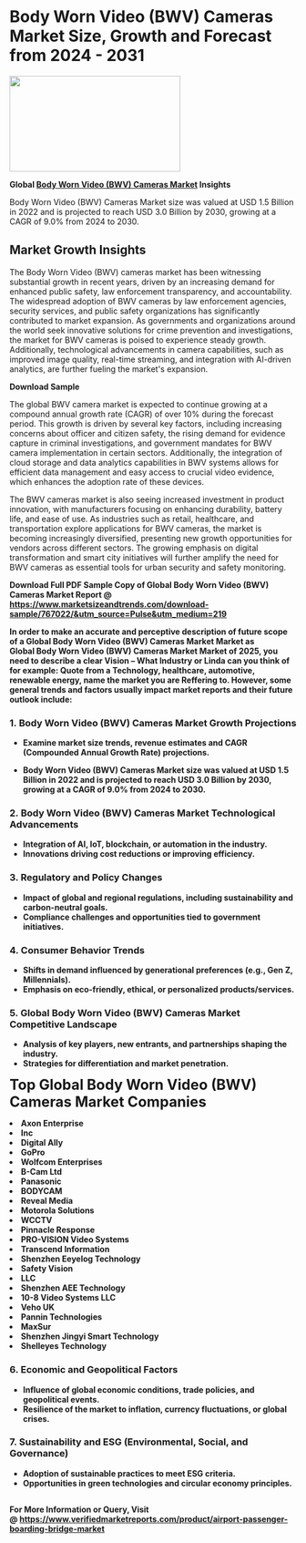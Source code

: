 <H1>Body Worn Video (BWV) Cameras Market Size, Growth and Forecast from 2024 - 2031</H1><img class="aligncenter size-medium wp-image-584254" src="https://thirdeyenews.in/wp-content/uploads/2024/09/Global-Market-Research-300x168.jpeg" alt="" width="300" height="168" /><p><strong>Global&nbsp;<a href="https://www.marketsizeandtrends.com/download-sample/767022/&amp;utm_source=Pulse&amp;utm_medium=219">Body Worn Video (BWV) Cameras Market</a> Insights</strong></p><p>Body Worn Video (BWV) Cameras Market size was valued at USD 1.5 Billion in 2022 and is projected to reach USD 3.0 Billion by 2030, growing at a CAGR of 9.0% from 2024 to 2030.</p><p><h2>Market Growth Insights</h2> <p>The Body Worn Video (BWV) cameras market has been witnessing substantial growth in recent years, driven by an increasing demand for enhanced public safety, law enforcement transparency, and accountability. The widespread adoption of BWV cameras by law enforcement agencies, security services, and public safety organizations has significantly contributed to market expansion. As governments and organizations around the world seek innovative solutions for crime prevention and investigations, the market for BWV cameras is poised to experience steady growth. Additionally, technological advancements in camera capabilities, such as improved image quality, real-time streaming, and integration with AI-driven analytics, are further fueling the market's expansion.</p> <p><strong>Download Sample</strong></p> <p>The global BWV camera market is expected to continue growing at a compound annual growth rate (CAGR) of over 10% during the forecast period. This growth is driven by several key factors, including increasing concerns about officer and citizen safety, the rising demand for evidence capture in criminal investigations, and government mandates for BWV camera implementation in certain sectors. Additionally, the integration of cloud storage and data analytics capabilities in BWV systems allows for efficient data management and easy access to crucial video evidence, which enhances the adoption rate of these devices.</p> <p>The BWV cameras market is also seeing increased investment in product innovation, with manufacturers focusing on enhancing durability, battery life, and ease of use. As industries such as retail, healthcare, and transportation explore applications for BWV cameras, the market is becoming increasingly diversified, presenting new growth opportunities for vendors across different sectors. The growing emphasis on digital transformation and smart city initiatives will further amplify the need for BWV cameras as essential tools for urban security and safety monitoring.</p> <p><strong></p><p><span class=""><strong>Download Full PDF Sample Copy of Global Body Worn Video (BWV) Cameras Market Report</strong> @ <a href="https://www.marketsizeandtrends.com/download-sample/767022/&amp;utm_source=Pulse&amp;utm_medium=219" target="_blank">https://www.marketsizeandtrends.com/download-sample/767022/&amp;utm_source=Pulse&amp;utm_medium=219</a></span></p><p>In order to make an accurate and perceptive description of future scope of a Global&nbsp;Body Worn Video (BWV) Cameras Market Market as Global&nbsp;Body Worn Video (BWV) Cameras Market Market of 2025, you need to describe a clear Vision &ndash; What Industry or Linda can you think of for example: Quote from a Technology, healthcare, automotive, renewable energy, name the market you are Reffering to. However, some general trends and factors usually impact market reports and their future outlook include:</p><h3>1.&nbsp;<strong>Body Worn Video (BWV) Cameras Market Growth Projections</strong></h3><ul><li>Examine market size trends, revenue estimates and CAGR (Compounded Annual Growth Rate) projections.</li><li><p>Body Worn Video (BWV) Cameras Market size was valued at USD 1.5 Billion in 2022 and is projected to reach USD 3.0 Billion by 2030, growing at a CAGR of 9.0% from 2024 to 2030.</p></li></ul><h3>2.&nbsp;<strong>Body Worn Video (BWV) Cameras Market Technological Advancements</strong></h3><ul><li>Integration of AI, IoT, blockchain, or automation in the industry.</li><li>Innovations driving cost reductions or improving efficiency.</li></ul><h3>3.&nbsp;<strong>Regulatory and Policy Changes</strong></h3><ul><li>Impact of global and regional regulations, including sustainability and carbon-neutral goals.</li><li>Compliance challenges and opportunities tied to government initiatives.</li></ul><h3>4.&nbsp;<strong>Consumer Behavior Trends</strong></h3><ul><li>Shifts in demand influenced by generational preferences (e.g., Gen Z, Millennials).</li><li>Emphasis on eco-friendly, ethical, or personalized products/services.</li></ul><h3>5.&nbsp;<strong>Global Body Worn Video (BWV) Cameras Market Competitive Landscape</strong></h3><ul><li>Analysis of key players, new entrants, and partnerships shaping the industry.</li><li>Strategies for differentiation and market penetration.</li></ul><p data-pm-slice="1 1 []"><span style="color: inherit; font-family: inherit; font-size: 25px;">Top Global Body Worn Video (BWV) Cameras Market Companies</span></p><div class="" data-test-id=""><p><li>Axon Enterprise</li><li> Inc</li><li> Digital Ally</li><li> GoPro</li><li> Wolfcom Enterprises</li><li> B-Cam Ltd</li><li> Panasonic</li><li> BODYCAM</li><li> Reveal Media</li><li> Motorola Solutions</li><li> WCCTV</li><li> Pinnacle Response</li><li> PRO-VISION Video Systems</li><li> Transcend Information</li><li> Shenzhen Eeyelog Technology</li><li> Safety Vision</li><li> LLC</li><li> Shenzhen AEE Technology</li><li> 10-8 Video Systems LLC</li><li> Veho UK</li><li> Pannin Technologies</li><li> MaxSur</li><li> Shenzhen Jingyi Smart Technology</li><li> Shelleyes Technology</li></p></div><h3>6.&nbsp;<strong>Economic and Geopolitical Factors</strong></h3><ul><li>Influence of global economic conditions, trade policies, and geopolitical events.</li><li>Resilience of the market to inflation, currency fluctuations, or global crises.</li></ul><h3>7.&nbsp;<strong>Sustainability and ESG (Environmental, Social, and Governance)</strong></h3><ul><li>Adoption of sustainable practices to meet ESG criteria.</li><li>Opportunities in green technologies and circular economy principles.</li></ul><h2><strong style="font-size: 14px;">For More Information or Query, Visit @&nbsp;</strong><a style="background-color: #ffffff; font-size: 14px;" href="https://www.marketsizeandtrends.com/report/body-worn-video-bwv-cameras-market/" target="_blank">https://www.verifiedmarketreports.com/product/airport-passenger-boarding-bridge-market</a></h2>
